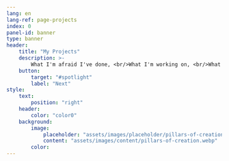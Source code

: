 ```yaml
---
lang: en
lang-ref: page-projects
index: 0
panel-id: banner
type: banner
header:
    title: "My Projects"
    description: >-
        What I'm afraid I've done, <br/>What I'm working on, <br/>What I really want to do :)
    button:
        target: "#spotlight"
        label: "Next"
style:
    text:
        position: "right"
    header:
        color: "color0"
    background:
        image:
            placeholder: "assets/images/placeholder/pillars-of-creation.webp"
            content: "assets/images/content/pillars-of-creation.webp"
        color:
---
```

